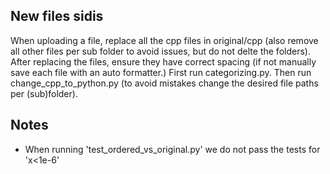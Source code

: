 ## New files sidis
When uploading a file, replace all the cpp files in original/cpp (also remove all other files per sub folder to avoid issues, but do not delte the folders). After replacing the files, ensure they have correct spacing (if not manually save each file with an auto formatter.) First run categorizing.py. Then run change_cpp_to_python.py (to avoid mistakes change the desired file paths per (sub)folder).

## Notes

- When running 'test_ordered_vs_original.py' we do not pass the tests for 'x<1e-6'